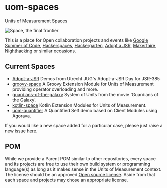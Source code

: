 # uom-spaces
Units of Measurement Spaces

![Space, the final frontier](http://orig08.deviantart.net/617f/f/2011/277/c/1/space_the_final_frontier_mr_by_glenroberson-d4bs47v.jpg)

This is a place for Open collaboration projects and events like [Google Summer of Code](https://summerofcode.withgoogle.com/),  [Hackerspaces](http://hackerspaces.org/), [Hackergarten](http://hackergarten.net/), [Adopt a JSR](https://community.oracle.com/community/java/jcp/adopt-a-jsr), [Makerfaire](http://makerfaire.com/), [Nighthacking](http://nighthacking.com/) or similar occasions.

## Current Spaces
* [Adopt-a-JSR](https://github.com/Adopt-a-JSR/jsr385-demos) Demos from Utrecht JUG's Adopt-a-JSR Day for JSR-385
* [groovy-space](./groovy-space) A Groovy Extension Module for Units of Measurement providing operator overloading and more.
* [guardians-of-the-galaxy](./guardians-of-the-galaxy) System of Units from the movie 'Guardians of the Galaxy'.
* [kotlin-space](./kotlin-space) Kotlin Extension Modules for Units of Measurement.
* [uom-quantifier](./uom-quantifier) A Quantified Self demo based on Client Modules using Agorava.

If you would like a new space added for a particular case, please just raise a new issue [here](https://github.com/unitsofmeasurement/uom-spaces/issues).

## POM
While we provide a Parent POM similar to other repositories, every space and its projects are free to use their own build system or programming language(s) as long as it makes sense in the Units of Measurement context. The license should be an approved [Open source license](https://opensource.org/licenses). Aside from that each space and projects may chose an appropriate license.
<!--
[![Issue Stats](http://issuestats.com/github/unitsofmeasurement/uom-spaces/badge/issue)](http://issuestats.com/github/unitsofmeasurement/uom-spaces)
[![Issue Stats](http://issuestats.com/github/unitsofmeasurement/uom-spaces/badge/pr)](http://issuestats.com/github/unitsofmeasurement/uom-spaces)
-->
